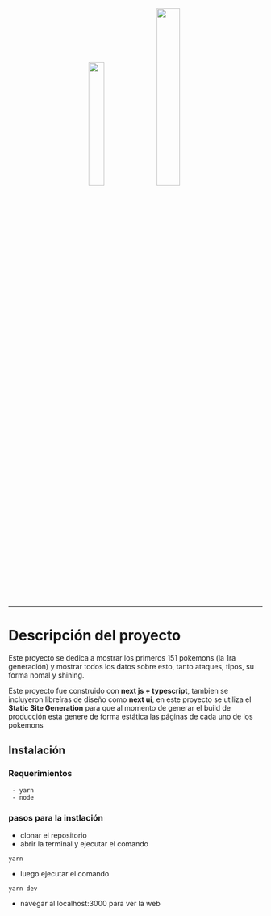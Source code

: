 <center>
<img 
  src="https://blog.logrocket.com/wp-content/uploads/2020/11/Nextjs-logo.png"
  width="25%" 
/>
<img
  src="https://upload.wikimedia.org/wikipedia/commons/thumb/9/98/International_Pok%C3%A9mon_logo.svg/800px-International_Pok%C3%A9mon_logo.svg.png"
  width="30%"
>
</center>
<hr />

# Descripción del proyecto
Este proyecto se dedica a mostrar los primeros 151 pokemons (la 1ra generación) y mostrar todos los datos sobre esto, tanto ataques, tipos, su forma nomal y shining.

Este proyecto fue construido con __next js + typescript__, tambien se incluyeron libreíras de diseño como __next ui__, en este proyecto se utiliza el __Static Site Generation__ para que al momento de generar el build de producción esta genere de forma estática las páginas de cada uno de los pokemons

## Instalación
### Requerimientos 
```
 - yarn  
 - node 
```

### pasos para la instlación
- clonar el repositorio
- abrir la terminal y ejecutar el comando
```
yarn
```
- luego ejecutar el comando
```
yarn dev
```
- navegar al localhost:3000 para ver la web

